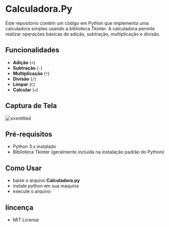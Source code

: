 # Calculadora.Py
Este repositório contém um código em Python que implementa uma calculadora simples usando a biblioteca Tkinter. A calculadora permite realizar operações básicas de adição, subtração, multiplicação e divisão.

## Funcionalidades

- **Adição** (`+`)
- **Subtração** (`-`)
- **Multiplicação** (`*`)
- **Divisão** (`/`)
- **Limpar** (`C`)
- **Calcular** (`=`)

## Captura de Tela

![xxxntitled](https://github.com/Gabrielb04/Calculadora.Py/assets/166271886/4827be60-c725-4666-88bd-1683b6dfe7a9)


## Pré-requisitos

- Python 3.x instalado
- Biblioteca Tkinter (geralmente incluída na instalação padrão do Python)

## Como Usar
- baixe o arquivo **Calculadora.py**
- instale python em sua maquina
- execute o arquivo 
## lincença 
- MIT License
